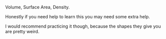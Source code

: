 Volume, Surface Area, Density.

Honestly if you need help to learn this you may need some extra help.

I would recommend practicing it though, because the shapes they give you are pretty weird.